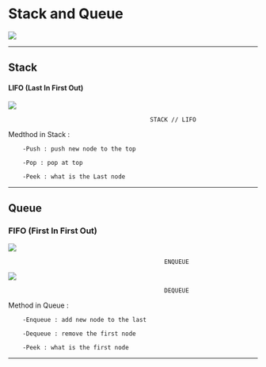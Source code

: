 # Stack and Queue
![](https://upload.wikimedia.org/wikipedia/commons/thumb/c/c9/QUEUE_VS_STACK.png/800px-QUEUE_VS_STACK.png)
 

--- 


## Stack

#### LIFO (Last In First Out)


![](https://miro.medium.com/v2/resize:fit:720/format:webp/1*cUUVWbAXpqUcoYI-Y-EPDQ.png)

                                            STACK // LIFO 
Medthod in Stack :
```
    -Push : push new node to the top

    -Pop : pop at top 

    -Peek : what is the Last node
```

---

## Queue 

### FIFO (First In First Out)

![](https://miro.medium.com/v2/resize:fit:720/format:webp/1*EEPCwW39zzkVc8q4qLaLuA.png)

                                                ENQUEUE


![](https://miro.medium.com/v2/resize:fit:720/format:webp/1*bFpVEtNWs9eWkjN7cuGXrQ.png)

                                                DEQUEUE

Method in Queue :
```
    -Enqueue : add new node to the last

    -Dequeue : remove the first node 

    -Peek : what is the first node
```
---
